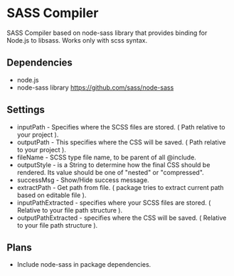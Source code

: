 # SASS Compiler

SASS Compiler based on node-sass library that provides binding for Node.js to libsass. Works only with scss syntax.

## Dependencies
* node.js
* node-sass library https://github.com/sass/node-sass

## Settings
* inputPath - Specifies where the SCSS files are stored. ( Path relative to your project ).
* outputPath - This specifies where the CSS will be saved. ( Path relative to your project ).
* fileName - SCSS type file name, to be parent of all @include.
* outputStyle - is a String to determine how the final CSS should be rendered. Its value should be one of "nested" or "compressed".
* successMsg - Show/Hide success message.
* extractPath - Get path from file. ( package tries to extract current path based on editable file ).
* inputPathExtracted - specifies where your SCSS files are stored. ( Relative to your file path structure ).
* outputPathExtracted - specifies where the CSS will be saved. ( Relative to your file path structure ).


## Plans
* Include node-sass in package dependencies.
